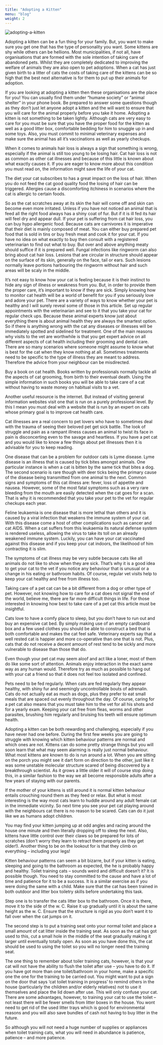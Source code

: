 ```yaml
---
title: "Adopting a Kitten"
menu: "blog"
weight: 2
---
```


![adopting-a-kitten](https://images.unsplash.com/photo-1606053419026-2433fb5ae89e?ixid=MXwxMjA3fDB8MHxwaG90by1wYWdlfHx8fGVufDB8fHw%3D&ixlib=rb-1.2.1&auto=format&fit=crop&w=941&q=80)

Adopting a kitten can be a fun thing for your family. But, you want to make sure you get one that has the type of personality you want. Some kittens are shy while others can be hellions.
Most municipalities, if not all, have organisations that are formed with the sole intention of taking care of abandoned pets. Whilst they are completely dedicated to improving the welfare of animals they are also open to pet adoptions. When a cat has just given birth to a litter of cats the costs of taking care of the kittens can be so high that the best next alternative is for them to put up their animals for adoption.

If you are looking at adopting a kitten then these organisations are the place for you! You can usually find them under “humane society” or “animal shelter” in your phone book. Be prepared to answer some questions though as they don’t just let anyone adopt a kitten and the will want to ensure that you will care for the animal properly before you take it home.
Adopting a kitten is not something to be taken lightly. Although cats are very easy to care for you must be sure that you have the proper food for the kitten as well as a good litter box, comfortable bedding for him to snuggle up in and some toys. Also, you must commit to minimal veterinary expenses and make sure the animal has all it’s vaccinations as well as yearly checkups.

When it comes to animals hair loss is always a sign that something is wrong, especially if the animal is still too young to be losing hair. Cat hair loss is not as common as other cat illnesses and because of this little is known about what exactly causes it. If you are eager to know more about this condition you must read on, the information might save the life of your cat.

The diet your cat subscribes to has a great impact on the loss of hair. When you do not feed the cat good quality food the losing of hair can be triggered. Allergies cause a discomforting itchiness in scenarios where the cat is allergic to certain foods.

So as the cat scratches away at its skin the hair will come off and skin can become even more irritated. Unless if you have not noticed an animal that is feed all the right food always has a shiny coat of fur. But if it is ill fed its hair will feel dry and appear dull.
If your pet is suffering from cat hair loss, you can buy hypo allergenic food. Because cats are carnivores it is imperative that their diet is mainly composed of meat. You can either buy prepared pet food that is sold in tins or buy fresh meat and cook it for your cat. If you have no idea on what exactly to buy then consult with a registered veterinarian to find out what to buy. But over and above anything meaty should suffice if it is prepared well.
Fungal infections like ringworm can also bring about cat hair loss. Lesions that are circular in structure should appear on the surface of its skin, generally on the face, tail or ears. Such lesions normally leave portions harbouring the ringworm without hair and such areas will be scaly in the middle.

It’s not easy to know how your cat is feeling because it is their instinct to hide any sign of illness or weakness from you. But, in order to provide them the proper care, it’s important to know if they are sick. Simply knowing how to monitor cat health will be a world of benefit for you if you seriously love and adore your pet. There are a variety of ways to know whether your pet is healthy and I will surely reveal some of those in this article.
Set up regular appointments with the veterinarian and see to it that you take your cat for regular check ups. Because these animal experts know just about everything there is about animal health they are always the smartest option. So if there is anything wrong with the cat any diseases or illnesses will be immediately spotted and sidelined for treatment.
One of the main reasons why visits to the vet are worthwhile is that you get expert advice on all different aspects of cat health including their grooming and dental care. There are so many scenarios where someone might assume to know what is best for the cat when they know nothing at all. Sometimes treatments need to be specific to the type of illness they are meant to address. Therefore the advice from your neighbour can be misdirected.

Buy a book on cat health. Books written by professionals normally tackle all the aspects of cat grooming, from birth to their eventual death. Using the simple information in such books you will be able to take care of a cat without having to waste money on habitual visits to a vet.

Another useful resource is the internet. But instead of visiting general information websites visit one that is run on a purely professional level. By this I mean you must deal with a website that is run by an expert on cats whose primary goal is to improve cat health care.

Cat illnesses are a real concern to pet lovers who have to sometimes deal with the trauma of seeing their beloved pet get sick battle. The look of struggle and pain as a rampant illness causes an animal to twist its face in pain is disconcerting even to the savage and heartless. If you have a pet cat and you would like to know a few things about pet illnesses then it is advisable for you to keep reading.

One disease that can be a problem for outdoor cats is Lyme disease. Lyme disease is an illness that is caused by tick bites amongst animals. One particular instance is when a cat is bitten by the same tick that bites a dog. The second scenario is rare though with deer ticks being the primary cause of the disease being transmitted from one animal to the next.
Common signs and symptoms of this cat illness are: fever, loss of appetite and nausea. However, some of the most fatal symptoms such as a very rare bleeding from the mouth are easily detected when the cat goes for a scan. That is why it is recommended that you take your pet to the vet for regular checkups each year.

Feline leukaemia is one disease that is more lethal than others and it is caused by a viral infection that weakens the immune system of your cat. With this disease come a host of other complications such as cancer and cat AIDS. When a cat suffers from this leukaemia its natural defense system is rendered useless, allowing the virus to take its toll on an already weakened immune system. Luckily, you can have your cat vaccinated against this disease and if you keep your cat indoors, the likelihood of him contracting it is slim.

The symptoms of cat illness may be very subtle because cats like all animals do not like to show when they are sick. That’s why it is a good idea to get your cat to the vet if you notice any behaviour that is unusual or a change in his eating or bathroom habits. Of course, regular vet visits help to keep your cat healthy and free from illness too.

Taking care of a pet cat can be a bit different from a dog or other type of pet. However, not knowing how to care for a cat does not signal the end of the world, believe me, there are far more difficult things in life. For those interested in knowing how best to take care of a pet cat this article must be insightful.

Cats love to have a comfy place to sleep, but you don’t have to run out and buy an expensive cat bed. By simply making use of an empty cardboard box and a few used clothes you should be able to construct a bed that is both comfortable and makes the cat feel safe. Veterinary experts say that a well rested cat is happier and more co-operative than one that is not. Plus, cats that do not receive a decent amount of rest tend to be sickly and more vulnerable to disease than those that do.

Even though your pet cat may seem aloof and act like a loner, most of them do like some sort of attention. Animals enjoy interaction in the exact same way as any human would. Therefore try as much as possible to hang out with your cat a friend so that it does not feel too isolated and confined.

Pets need to be fed regularly. When cats are fed regularly they appear healthy, with shiny fur and seemingly uncontrollable bouts of adrenalin. Cats do not actually eat as much as dogs, plus they prefer to eat small meals that are spaced out evenly throughout the day.
Of course, caring for a pet cat also means that you must take him to the vet for all his shots and for a yearly exam. Keeping your cat free from fleas, worms and other parasites, brushing him regularly and bruising his teeth will ensure optimum health.

Adopting a kitten can be both rewarding and challenging, especially if you have never had one before. During the first few weeks you are going to struggle with knowing which kitten behaviour patterns are normal and which ones are not. Kittens can do some pretty strange things but you will soon learn that what may seem alarming is really just normal behaviour.
What most kittens are known to do is run around a lot. When you are sitting on the porch you might see it dart form on direction to the other, just like it was some unstable molecular structure scared of being discovered by a breakthrough scientist. As it grows a little older it will of course stop doing this, in a similar fashion to the way we all become responsible adults after a few years of staying with our parents.

If the mother of your kittens is still around it is normal kitten behaviour entails crouching round them as they feed or relax. But what is most interesting is the way most cats learn to huddle around any adult female cat in the immediate vicinity. So next time you see your pet cat playing around with the neighbours cat there is no reason to be scared. Cats can do it just like we as humans adopt children.

You may find your kitten jumping up at odd angles and racing around the house one minute and then literally dropping off to sleep the next. Also, kittens have little control over their claws so be prepared for lots of scratches (don’t worry they learn to retract them properly as they get older!). Another thing to be on the lookout for is that they climb on everything – including your legs!

Kitten behaviour patterns can seem a bit bizarre, but if your kitten is eating, sleeping and going to the bathroom as expected, the he is probably happy and healthy.
Toilet training cats – sounds weird and difficult doesn’t it?
It is possible though. You need to stay committed to the cause and have a lot of time and patience for it to be a success. It is a similar exercise as if you were doing the same with a child. Make sure that the cat has been trained in both outdoor and litter box toiletry skills before undertaking this task.

Step one is to transfer the cats litter box to the bathroom. Once it is there, move it to the side of the w. C. Raise it up gradually until it is about the same height as the w. C. Ensure that the structure is rigid as you don’t want it to fall over when the cat jumps on it.

The second step is to put a training seat onto your normal toilet and place a small amount of cat litter inside the training seat. As soon as the cat has got used to this, cut a small hole in the middle of the seat gradually making it larger until eventually totally open. As soon as you have done this, the cat should be used to using the toilet so you will no longer need the training seat.

The one thing to remember about toiler training cats, however, is that your cat will not have the ability to flush the toilet after use – you have to do it. If you have got more than one toilet/bathroom in your home, make a specific one the one for the training to be carried out. You might want to put a sign on the door that says ‘cat toilet training in progress’ to remind others in the house (particularly the children and/or elderly relatives) not to use it themselves and place the lid down after use. This will only confuse your cat.
There are some advantages, however, to training your cat to use the toilet – not least there will be fewer smells from litter boxes in the house. You wont need to get rid of the used litter trays which is good for environmental reasons and you will also save bundles of cash not having to buy litter in the future.

So although you will not need a huge number of supplies or appliances when toilet training cats, what you will need in abundance is patience, patience – and more patience.
